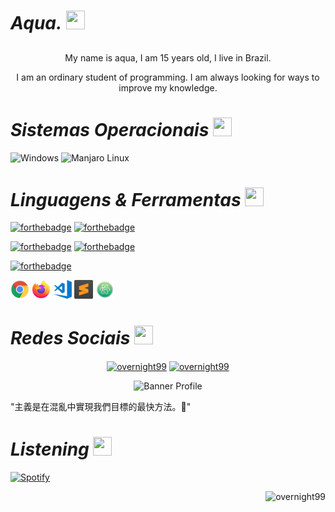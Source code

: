 #                                                                    *Aqua.* <img src="https://cdn.discordapp.com/emojis/698943360026804296.gif?v=1" height="30px" width="30px"/> 

##

<p align="center">My name is aqua, I am 15 years old, I live in Brazil.
</p>

<p align="center">I am an ordinary student of programming. I am always looking for ways to improve my knowledge.
</p>



#                                                                     *Sistemas Operacionais* <img src="https://cdn.discordapp.com/attachments/783731417783861298/795259336439234610/u_dkzada.gif" height="30px" width="30px"/> 

 ![Windows](https://img.shields.io/badge/Windows-%23323330?style=for-the-badge&logo=windows&logoColor=%23F7DF1E)
 ![Manjaro Linux](https://img.shields.io/badge/Manjaro-Linux-%23323330?style=for-the-badge&logo=alpine-linux&logoColor=%23F7DF1E)
 
#                                                                    *Linguagens & Ferramentas* <img src="https://cdn.discordapp.com/attachments/783731417783861298/795260004637868042/e_planet.gif" height="30px" width="30px"/> 

 [![forthebadge](https://img.shields.io/badge/python%20-%23323330.svg?&style=for-the-badge&logo=python&logoColor=%23F7DF1E)](https://github.com/overnight99)
 [![forthebadge](https://img.shields.io/badge/javascript%20-%23323330.svg?&style=for-the-badge&logo=javascript&logoColor=%23F7DF1E)](https://github.com/overnight99)
 
 [![forthebadge](https://img.shields.io/badge/C%2B%2B-%23323330?style=for-the-badge&logo=c%2B%2B&logoColor=%23F7DF1E)](https://github.com/overnight99)
 [![forthebadge](https://img.shields.io/badge/Lua-%23323330?style=for-the-badge&logo=lua&logoColor=%23F7DF1E)](https://github.com/overnight99)
 
 [![forthebadge](https://img.shields.io/badge/C-%23323330?style=for-the-badge&logo=c&logoColor=%23F7DF1E)](https://github.com/overnight99)

<code><img height="30" src="https://raw.githubusercontent.com/github/explore/80688e429a7d4ef2fca1e82350fe8e3517d3494d/topics/chrome/chrome.png"></code>
<code><img height="30" src="https://raw.githubusercontent.com/github/explore/728542e0d33f83720614f61923a9cb424264db23/topics/firefox/firefox.png"></code>
<code><img height="30" src="https://raw.githubusercontent.com/github/explore/80688e429a7d4ef2fca1e82350fe8e3517d3494d/topics/visual-studio-code/visual-studio-code.png"></code>
<code><img height="30" src="https://raw.githubusercontent.com/github/explore/80688e429a7d4ef2fca1e82350fe8e3517d3494d/topics/sublime-text/sublime-text.png"></code>
<code><img height="30" src="https://raw.githubusercontent.com/github/explore/80688e429a7d4ef2fca1e82350fe8e3517d3494d/topics/atom/atom.png"></code>
           

 
 
 #                                                                  *Redes Sociais* <img src="https://cdn.discordapp.com/attachments/783731417783861298/795260417488322570/a_starred.gif" height="30px" width="30px"/> 
 
<p align="center">
<a href="https://twitter.com/aqua066?a=09" target="blank"><img align="center" src="https://media.discordapp.net/attachments/768926761844211753/792033471149244436/desconhecido.png?width=342&height=342" alt="overnight99" height="50" width="50" /></a>
<a href="" target="blank"><img align="center" src="https://media.discordapp.net/attachments/768926761844211753/792033941666004992/desconhecido.png?width=225&height=225" alt="overnight99" height="50" width="50"</a>
</a>     
</p>

<p align="center"><img src="https://cdn.discordapp.com/attachments/783731417783861298/795255492581785610/tumblr_f20aacf7843c9bf720aad33030d5caee_5fd73b6e_1280.gif?width=405&height=241" alt="Banner Profile"/></p>

"主義是在混亂中實現我們目標的最快方法。🖤" 
<p align="left">

#                                                                    *Listening* <img src="https://cdn.discordapp.com/emojis/740951406508376095.gif?v=1" height="30px" width="30px"/> 

[![Spotify](https://now-playing-codestackr.vercel.app/api/spotify-playing)](https://open.spotify.com/user/1z3fiqcz0hqcvu4nwlh38o4ou?si=jWn70oRWQYKnu-hEayTcgw&utm_source=copy-link)

<p align="right"><img src="https://github-readme-stats.vercel.app/api?username=aqua066&theme=graywhite&show_icons=true" alt="overnight99"/></p>

